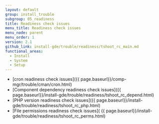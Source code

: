 ```yaml
---
layout: default
group: install_trouble
subgroup: 05_readiness
title: Readiness check issues
menu_title: Readiness check issues
menu_node: parent
menu_order: 1
version: 2.1
github_link: install-gde/trouble/readiness/tshoot_rc_main.md
functional_areas:
  - Install
  - System
  - Setup
---
```


*	[cron readiness check issues]({{ page.baseurl}}/comp-mgr/trouble/cman/cron.html)
*	[Component dependency readiness check issues]({{ page.baseurl}}/install-gde/trouble/readiness/tshoot_rc_depend.html)
*	[PHP version readiness check issues]({{ page.baseurl}}/install-gde/trouble/readiness/tshoot_rc_php.html)
*	[File permissions readiness check issues]( {{ page.baseurl}}/install-gde/trouble/readiness/tshoot_rc_perms.html)

